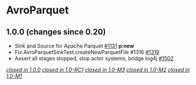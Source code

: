 # AvroParquet

## 1.0.0 (changes since 0.20)

* Sink and Source for Apache Parquet [#1131](https://github.com/akka/alpakka/pull/1131)   **p:new** 
* Fix AvroParquetSinkTest.createNewParquetFile #1316 [#1319](https://github.com/akka/alpakka/pull/1319)   
* Assert all stages stopped, stop actor systems, bridge log4j [#1502](https://github.com/akka/alpakka/pull/1502)   

[*closed in 1.0.0*](https://github.com/akka/alpakka/issues?q=is%3Aclosed+milestone%3A1.0.0+label%3Ap%3Aavroparquet)
[*closed in 1.0-RC1*](https://github.com/akka/alpakka/issues?q=is%3Aclosed+milestone%3A1.0-RC1+label%3Ap%3Aavroparquet)
[*closed in 1.0-M3*](https://github.com/akka/alpakka/issues?q=is%3Aclosed+milestone%3A1.0-M3+label%3Ap%3Aavroparquet)
[*closed in 1.0-M2*](https://github.com/akka/alpakka/issues?q=is%3Aclosed+milestone%3A1.0-M2+label%3Ap%3Aavroparquet)
[*closed in 1.0-M1*](https://github.com/akka/alpakka/issues?q=is%3Aclosed+milestone%3A1.0-M1+label%3Ap%3Aavroparquet)

